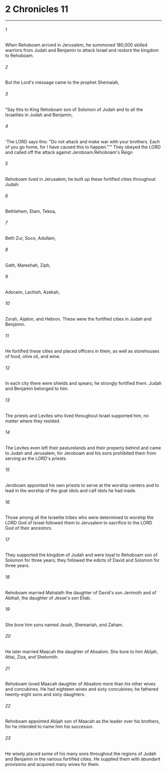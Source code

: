 # 2 Chronicles 11
***



###### 1 
When Rehoboam arrived in Jerusalem, he summoned 180,000 skilled warriors from Judah and Benjamin to attack Israel and restore the kingdom to Rehoboam. 

###### 2 
But the Lord's message came to the prophet Shemaiah, 

###### 3 
"Say this to King Rehoboam son of Solomon of Judah and to all the Israelites in Judah and Benjamin, 

###### 4 
'The LORD says this: "Do not attack and make war with your brothers. Each of you go home, for I have caused this to happen."'" They obeyed the LORD and called off the attack against Jeroboam.Rehoboam's Reign 

###### 5 
Rehoboam lived in Jerusalem; he built up these fortified cities throughout Judah: 

###### 6 
Bethlehem, Etam, Tekoa, 

###### 7 
Beth Zur, Soco, Adullam, 

###### 8 
Gath, Mareshah, Ziph, 

###### 9 
Adoraim, Lachish, Azekah, 

###### 10 
Zorah, Aijalon, and Hebron. These were the fortified cities in Judah and Benjamin. 

###### 11 
He fortified these cities and placed officers in them, as well as storehouses of food, olive oil, and wine. 

###### 12 
In each city there were shields and spears; he strongly fortified them. Judah and Benjamin belonged to him. 

###### 13 
The priests and Levites who lived throughout Israel supported him, no matter where they resided. 

###### 14 
The Levites even left their pasturelands and their property behind and came to Judah and Jerusalem, for Jeroboam and his sons prohibited them from serving as the LORD's priests. 

###### 15 
Jeroboam appointed his own priests to serve at the worship centers and to lead in the worship of the goat idols and calf idols he had made. 

###### 16 
Those among all the Israelite tribes who were determined to worship the LORD God of Israel followed them to Jerusalem to sacrifice to the LORD God of their ancestors. 

###### 17 
They supported the kingdom of Judah and were loyal to Rehoboam son of Solomon for three years; they followed the edicts of David and Solomon for three years. 

###### 18 
Rehoboam married Mahalath the daughter of David's son Jerimoth and of Abihail, the daughter of Jesse's son Eliab. 

###### 19 
She bore him sons named Jeush, Shemariah, and Zaham. 

###### 20 
He later married Maacah the daughter of Absalom. She bore to him Abijah, Attai, Ziza, and Shelomith. 

###### 21 
Rehoboam loved Maacah daughter of Absalom more than his other wives and concubines. He had eighteen wives and sixty concubines; he fathered twenty-eight sons and sixty daughters. 

###### 22 
Rehoboam appointed Abijah son of Maacah as the leader over his brothers, for he intended to name him his successor. 

###### 23 
He wisely placed some of his many sons throughout the regions of Judah and Benjamin in the various fortified cities. He supplied them with abundant provisions and acquired many wives for them.
